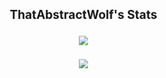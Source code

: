 <p align="center" style="margin: 25px 0;">
 <h2 align="center">ThatAbstractWolf's Stats</h2>
</p>

<p align="center" style="margin: 25px 0;">
 <img src="https://github-readme-stats.vercel.app/api?username=thatabstractwolf&count_private=true&show_icons=true&include_all_commits=true&theme=radical" />
</p>

<p align="center" style="margin: 25px 0;">
  <img src="https://github-readme-stats.vercel.app/api/top-langs/?username=thatabstractwolf&theme=radical" />
</p>
